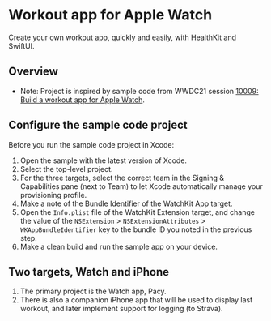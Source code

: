 # Workout app for Apple Watch

Create your own workout app, quickly and easily, with HealthKit and SwiftUI.

## Overview

- Note: Project is inspired by sample code from WWDC21 session
[10009: Build a workout app for Apple Watch](https://developer.apple.com/wwdc21/10009/).

## Configure the sample code project

Before you run the sample code project in Xcode:

1. Open the sample with the latest version of Xcode.
2. Select the top-level project.
3. For the three targets, select the correct team in the Signing & Capabilities pane (next to Team) to let Xcode automatically manage your provisioning profile.
4. Make a note of the Bundle Identifier of the WatchKit App target.
5. Open the `Info.plist` file of the WatchKit Extension target, and change the value of the `NSExtension` > `NSExtensionAttributes` > `WKAppBundleIdentifier` key to the bundle ID you noted in the previous step.
6. Make a clean build and run the sample app on your device.

## Two targets, Watch and iPhone

1. The primary project is the Watch app, Pacy.
2. There is also a companion iPhone app that will be used to display last workout, and later implement support for logging (to Strava).